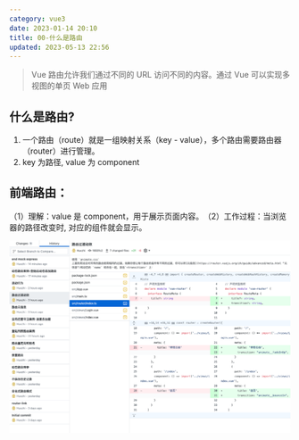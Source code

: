 ```yaml
---
category: vue3
date: 2023-01-14 20:10
title: 00-什么是路由
updated: 2023-05-13 22:56
---
```


> Vue 路由允许我们通过不同的 URL 访问不同的内容。通过 Vue 可以实现多视图的单页 Web 应用


## 什么是路由?

1.  一个路由（route）就是一组映射关系（key - value），多个路由需要路由器（router）进行管理。
2.  key 为路径, value 为 component


## 前端路由：

​（1）理解：value 是 component，用于展示页面内容。
​（2）工作过程：当浏览器的路径改变时, 对应的组件就会显示。


![](./_images/image-2023-01-16_19-01-52-371-00-什么是路由.png)